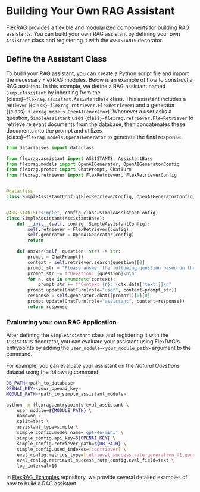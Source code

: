 # Building Your Own RAG Assistant
FlexRAG provides a flexible and modularized components for building RAG assistants. You can build your own RAG assistant by defining your own `Assistant` class and registering it with the `ASSISTANTS` decorator.

## Define the Assistant Class
To build your RAG assistant, you can create a Python script file and import the necessary FlexRAG modules. Below is an example of how to construct a RAG assistant. In this example, we define a RAG assistant named `SimpleAssistant` by inheriting from the {class}`~flexrag.assistant.AssistantBase` class. This assistant includes a retriever ({class}`~flexrag.retriever.FlexRetriever`) and a generator ({class}`~flexrag.models.OpenAIGenerator`). Whenever a user asks a question, `SimpleAssistant` uses {class}`~flexrag.retriever.FlexRetriever` to retrieve relevant documents from the database, then concatenates these documents into the prompt and utilizes {class}`~flexrag.models.OpenAIGenerator` to generate the final response.

```python
from dataclasses import dataclass

from flexrag.assistant import ASSISTANTS, AssistantBase
from flexrag.models import OpenAIGenerator, OpenAIGeneratorConfig
from flexrag.prompt import ChatPrompt, ChatTurn
from flexrag.retriever import FlexRetriever, FlexRetrieverConfig


@dataclass
class SimpleAssistantConfig(FlexRetrieverConfig, OpenAIGeneratorConfig): ...


@ASSISTANTS("simple", config_class=SimpleAssistantConfig)
class SimpleAssistant(AssistantBase):
    def __init__(self, config: SimpleAssistantConfig):
        self.retriever = FlexRetriever(config)
        self.generator = OpenAIGenerator(config)
        return

    def answer(self, question: str) -> str:
        prompt = ChatPrompt()
        context = self.retriever.search(question)[0]
        prompt_str = "Please answer the following question based on the given text.\n\n"
        prompt_str += f"Question: {question}\n\n"
        for n, ctx in enumerate(context):
            prompt_str += f"Context {n}: {ctx.data['text']}\n"
        prompt.update(ChatTurn(role="user", content=prompt_str))
        response = self.generator.chat([prompt])[0][0]
        prompt.update(ChatTurn(role="assistant", content=response))
        return response
```


### Evaluating your own RAG Application
After defining the `SimpleAssistant` class and registering it with the `ASSISTANTS` decorator, you can evaluate your assistant using FlexRAG's entrypoints by adding the `user_module=<your_module_path>` argument to the command.

For example, you can evaluate your assistant on the *Natural Questions* dataset using the following command:

```bash
DB_PATH=<path_to_database>
OPENAI_KEY=<your_openai_key>
MODULE_PATH=<path_to_simple_assistant_module>

python -m flexrag.entrypoints.eval_assistant \
    user_module=${MODULE_PATH} \
    name=nq \
    split=test \
    assistant_type=simple \
    simple_config.model_name='gpt-4o-mini' \
    simple_config.api_key=${OPENAI_KEY} \
    simple_config.retriever_path=${DB_PATH} \
    simple_config.used_indexes=[contriever] \
    eval_config.metrics_type=[retrieval_success_rate,generation_f1,generation_em] \
    eval_config.retrieval_success_rate_config.eval_field=text \
    log_interval=10
```

In [FlexRAG_Examples](https://github.com/ictnlp/FlexRAG_Examples) repository, we provide several detailed examples of how to build a RAG assistant.
